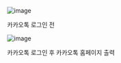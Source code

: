 ![image](https://github.com/kimsinyoung2/Cordova/assets/105351819/64ce7180-f04a-4700-9fe8-977846d9eef7)

카카오톡 로그인 전

![image](https://github.com/kimsinyoung2/Cordova/assets/105351819/d2edce98-ad02-4766-a1f1-762d35fc6d8c)

카카오톡 로그인 후 카카오톡 홈페이지 출력
